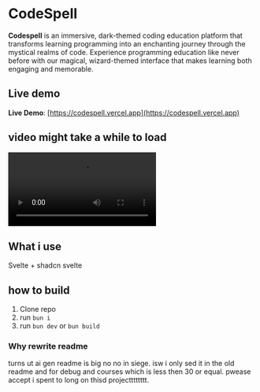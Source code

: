# CodeSpell
**Codespell** is an immersive, dark-themed coding education platform that transforms learning programming into an enchanting journey through the mystical realms of code. Experience programming education like never before with our magical, wizard-themed interface that makes learning both engaging and memorable.


## Live demo

 **Live Demo**: [https://codespell.vercel.app](https://codespell.vercel.app)
 
## video might take a while to load

![video might take a while to load](/video.mp4)

## What i use

Svelte + shadcn svelte

## how to build

1. Clone repo
2. run `bun i`
3. run `bun dev` or `bun build`

### Why rewrite readme
turns ut ai gen readme is big no no in siege. isw i only sed it in the old readme and for debug and courses which is less then 30 or equal. pwease accept i spent to long on thisd projectttttttt.
